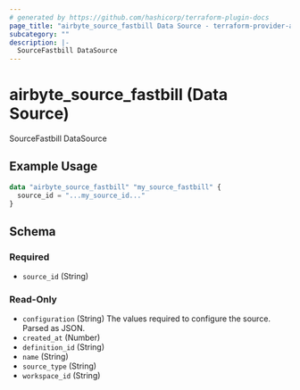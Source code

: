 ```yaml
---
# generated by https://github.com/hashicorp/terraform-plugin-docs
page_title: "airbyte_source_fastbill Data Source - terraform-provider-airbyte"
subcategory: ""
description: |-
  SourceFastbill DataSource
---
```


# airbyte_source_fastbill (Data Source)

SourceFastbill DataSource

## Example Usage

```terraform
data "airbyte_source_fastbill" "my_source_fastbill" {
  source_id = "...my_source_id..."
}
```

<!-- schema generated by tfplugindocs -->
## Schema

### Required

- `source_id` (String)

### Read-Only

- `configuration` (String) The values required to configure the source. Parsed as JSON.
- `created_at` (Number)
- `definition_id` (String)
- `name` (String)
- `source_type` (String)
- `workspace_id` (String)
